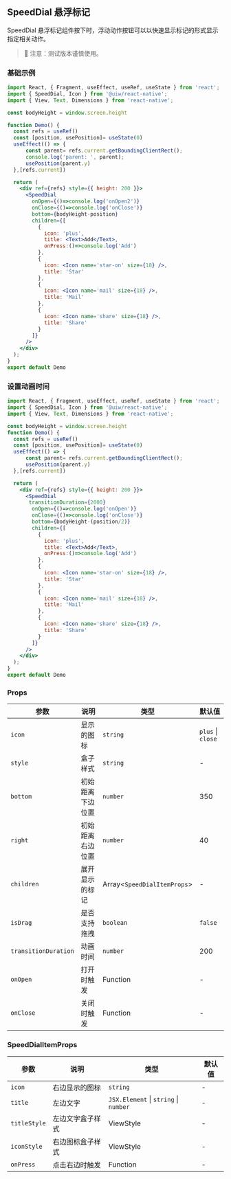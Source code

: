 SpeedDial 悬浮标记
---

SpeedDial 悬浮标记组件按下时，浮动动作按钮可以以快速显示标记的形式显示指定相关动作。

> 🚧 注意：测试版本谨慎使用。
<!--rehype:style=border-left: 8px solid #ffe564;background-color: #ffe56440;padding: 12px 16px;-->

<!-- ![](https://user-images.githubusercontent.com/57083007/146733457-f6cb4866-2f5c-4757-bb16-007881c5ef25.gif) -->

### 基础示例

```jsx mdx:preview&background=#bebebe29
import React, { Fragment, useEffect, useRef, useState } from 'react';
import { SpeedDial, Icon } from '@uiw/react-native';
import { View, Text, Dimensions } from 'react-native';

const bodyHeight = window.screen.height

function Demo() {
  const refs = useRef()
  const [position, usePosition]= useState(0)
  useEffect(() => {
      const parent= refs.current.getBoundingClientRect();
      console.log('parent: ', parent);
      usePosition(parent.y)
  },[refs.current])

  return (
    <div ref={refs} style={{ height: 200 }}>
      <SpeedDial
        onOpen={()=>console.log('onOpen2')}
        onClose={()=>console.log('onClose')}
        bottom={bodyHeight-position}
        children={[
          {
            icon: 'plus',
            title: <Text>Add</Text>,
            onPress:()=>console.log('Add')
          },
          {
            icon: <Icon name='star-on' size={18} />,
            title: 'Star'
          },
          {
            icon: <Icon name='mail' size={18} />,
            title: 'Mail'
          },
          {
            icon: <Icon name='share' size={18} />,
            title: 'Share'
          }
        ]}
      />
    </div>
  );
}
export default Demo
```

### 设置动画时间

```jsx mdx:preview&background=#bebebe29
import React, { Fragment, useEffect, useRef, useState } from 'react';
import { SpeedDial, Icon } from '@uiw/react-native';
import { View, Text, Dimensions } from 'react-native';

const bodyHeight = window.screen.height
function Demo() {
  const refs = useRef()
  const [position, usePosition]= useState(0)
  useEffect(() => {
      const parent= refs.current.getBoundingClientRect();
      usePosition(parent.y)
  },[refs.current])

  return (
    <div ref={refs} style={{ height: 200 }}>
      <SpeedDial
       transitionDuration={2000}
        onOpen={()=>console.log('onOpen')}
        onClose={()=>console.log('onClose')}
        bottom={bodyHeight-(position/2)}
        children={[
          {
            icon: 'plus',
            title: <Text>Add</Text>,
            onPress:()=>console.log('Add')
          },
          {
            icon: <Icon name='star-on' size={18} />,
            title: 'Star'
          },
          {
            icon: <Icon name='mail' size={18} />,
            title: 'Mail'
          },
          {
            icon: <Icon name='share' size={18} />,
            title: 'Share'
          }
        ]}
      />
    </div>
  );
}
export default Demo
```
### Props

| 参数 | 说明 | 类型 | 默认值|
|------|------|-----|------|
| `icon` | 显示的图标 | `string` | `plus` \| `close` |
| `style` | 盒子样式  | `string` | - |
| `bottom` | 初始距离下边位置 | `number` | 350 |
| `right` | 初始距离右边位置 | `number`  | 40 |
| `children` | 展开显示的标记 | Array<`SpeedDialItemProps`> | - |
| `isDrag` | 是否支持拖拽 | `boolean` | `false` |
| `transitionDuration` | 动画时间 | `number` | 200 |
| `onOpen` | 打开时触发  | Function | - |
| `onClose` | 关闭时触发 | Function | - |


### SpeedDialItemProps

| 参数 | 说明 | 类型 | 默认值|
|------|------|-----|------|
| `icon` | 右边显示的图标 | `string` | - |
| `title` | 左边文字  | `JSX.Element` \| `string` \| `number` | - |
| `titleStyle` | 左边文字盒子样式 | ViewStyle | - |
| `iconStyle` | 右边图标盒子样式 | ViewStyle  | - |
| `onPress` | 点击右边时触发 | Function | - |

